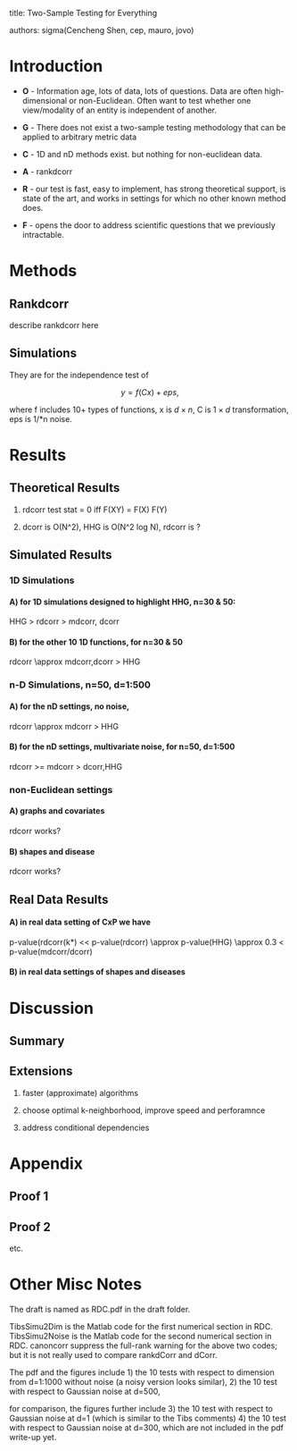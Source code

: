 title: Two-Sample Testing for Everything

authors: sigma(Cencheng Shen, cep, mauro, jovo)


# Introduction


 * **O** - Information age, lots of data, lots of questions.   Data are often high-dimensional or non-Euclidean. Often want to test whether one view/modality of an entity is independent of another.  



 * **G** - There does not exist a two-sample testing methodology that can be applied to arbitrary metric data

 * **C** - 1D and nD methods exist. but nothing for non-euclidean data.  

 * **A** - rankdcorr

 * **R** - our test is fast, easy to implement, has strong theoretical support, is state of the art, and works in settings for which no other known method does.

 * **F** - opens the door to address scientific questions that we previously intractable.


# Methods


## Rankdcorr


describe rankdcorr here

## Simulations


They are for the independence test of

$$y=f(Cx)+eps,$$

where f includes 10+ types of functions, x is $d \times n$, C is $1\times d$ transformation, eps
is 1/*n noise.


# Results


## Theoretical Results


1.  rdcorr test stat = 0 iff F(XY) = F(X) F(Y)

2.  dcorr is O(N\^2), HHG is O(N\^2 log N), rdcorr is ?  


## Simulated Results


### 1D Simulations

#### A)   for 1D simulations designed to highlight HHG, n=30 & 50:

HHG \> rdcorr \> mdcorr, dcorr

#### B)   for the other 10 1D functions, for n=30 & 50

rdcorr \\approx mdcorr,dcorr \> HHG

### n-D Simulations, n=50, d=1:500

#### A)   for the nD settings, no noise,

rdcorr \approx mdcorr \> HHG

#### B)   for the nD settings, multivariate noise, for n=50, d=1:500

rdcorr \>= mdcorr \> dcorr,HHG

### non-Euclidean settings

#### A)   graphs and covariates

rdcorr works?

#### B)   shapes and disease

rdcorr works?

Real Data Results
-----------------

####  A)  in real data setting of CxP we have

p-value(rdcorr(k\*) \<\< p-value(rdcorr) \\approx p-value(HHG) \\approx 0.3 \<
p-value(mdcorr/dcorr)

####  B)   in real data settings of shapes and diseases


# Discussion

## Summary

## Extensions

1. faster (approximate) algorithms

1. choose optimal k-neighborhood, improve speed and perforamnce

1.  address conditional dependencies


# Appendix

## Proof 1

## Proof 2

etc.


Other Misc Notes
================


The draft is named as RDC.pdf in the draft folder.

TibsSimu2Dim is the Matlab code for the first numerical section in RDC.
TibsSimu2Noise is the Matlab code for the second numerical section in RDC.
canoncorr suppress the full-rank warning for the above two codes; but it is not
really used to compare rankdCorr and dCorr.


The pdf and the figures include 1) the 10 tests with respect to dimension from
d=1:1000 without noise (a noisy version looks similar), 2) the 10 test with
respect to Gaussian noise at d=500,

for comparison, the figures further include 3) the 10 test with respect to
Gaussian noise at d=1 (which is similar to the Tibs comments) 4) the 10 test
with respect to Gaussian noise at d=300, which are not included in the pdf
write-up yet.
